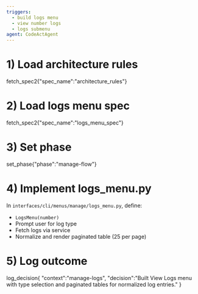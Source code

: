 ```yaml
---
triggers:
  - build logs menu
  - view number logs
  - logs submenu
agent: CodeActAgent
---
```


# 1) Load architecture rules
fetch_spec2{"spec_name":"architecture_rules"}

# 2) Load logs menu spec
fetch_spec2{"spec_name":"logs_menu_spec"}

# 3) Set phase
set_phase{"phase":"manage-flow"}

# 4) Implement logs_menu.py
In `interfaces/cli/menus/manage/logs_menu.py`, define:
- `LogsMenu(number)`
- Prompt user for log type
- Fetch logs via service
- Normalize and render paginated table (25 per page)

# 5) Log outcome
log_decision{
  "context":"manage-logs",
  "decision":"Built View Logs menu with type selection and paginated tables for normalized log entries."
}
